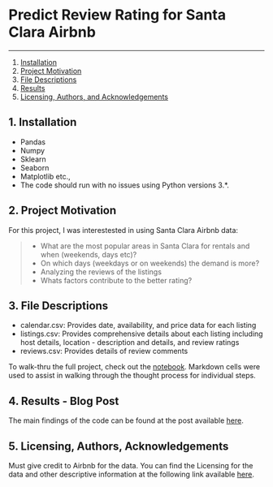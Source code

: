 # Predict Review Rating for Santa Clara Airbnb

--------------------------------------
1. [Installation](#installation)
2. [Project Motivation](#motivation)
3. [File Descriptions](#files)
4. [Results](#results)
5. [Licensing, Authors, and Acknowledgements](#licensing)

## 1. Installation <a name="installation"></a>
- Pandas
- Numpy
- Sklearn
- Seaborn
- Matplotlib etc.,
- The code should run with no issues using Python versions 3.*.

## 2. Project Motivation <a name="motivation"></a>
For this project, I was interestested in using Santa Clara Airbnb data:
> * What are the most popular areas in Santa Clara for rentals and when (weekends, days etc)?  
> * On which days (weekdays or on weekends) the demand is more?
> * Analyzing the reviews of the listings  
> * Whats factors contribute to the better rating?

## 3. File Descriptions <a name="files"></a>  
- calendar.csv: Provides date, availability, and price data for each listing
- listings.csv: Provides comprehensive details about each listing including host details, location -  description and details, and review ratings
- reviews.csv: Provides details of review comments

To walk-thru the full project, check out the [notebook](DSND_1.ipynb).
Markdown cells were used to assist in walking through the thought process for individual steps.  

## 4. Results - Blog Post <a name="results"></a>
The main findings of the code can be found at the post available [here](blog.md).

## 5. Licensing, Authors, Acknowledgements<a name="licensing"></a>
Must give credit to Airbnb for the data.  You can find the Licensing for the data and other descriptive information at the following link available [here](http://insideairbnb.com/get-the-data.html). 
